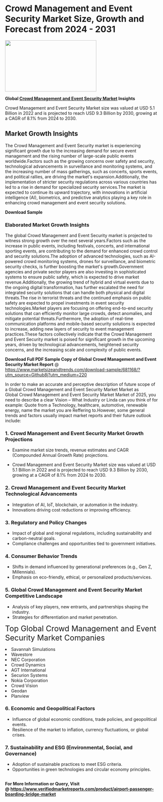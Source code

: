 <H1>Crowd Management and Event Security Market Size, Growth and Forecast from 2024 - 2031</H1><img class="aligncenter size-medium wp-image-584254" src="https://thirdeyenews.in/wp-content/uploads/2024/09/Global-Market-Research-300x168.jpeg" alt="" width="300" height="168" /><p><strong>Global&nbsp;<a href="https://www.marketsizeandtrends.com/download-sample/681168/?utm_source=Github8j?utm_medium=220">Crowd Management and Event Security Market</a> Insights</strong></p><p>Crowd Management and Event Security Market size was valued at USD 5.1 Billion in 2022 and is projected to reach USD 9.3 Billion by 2030, growing at a CAGR of 8.1% from 2024 to 2030.</p><p><h2>Market Growth Insights</h2> <p>The Crowd Management and Event Security market is experiencing significant growth due to the increasing demand for secure event management and the rising number of large-scale public events worldwide.Factors such as the growing concerns over safety and security, technological advancements in surveillance and monitoring systems, and the increasing number of mass gatherings, such as concerts, sports events, and political rallies, are driving the market's expansion.Additionally, the implementation of stricter security regulations across various countries has led to a rise in demand for specialized security services.The market is expected to continue its upward trajectory, with innovations in artificial intelligence (AI), biometrics, and predictive analytics playing a key role in enhancing crowd management and event security solutions.</p> <p><strong>Download Sample</strong></p> <h3>Elaborated Market Growth Insights</h3> <p>The global Crowd Management and Event Security market is projected to witness strong growth over the next several years.Factors such as the increase in public events, including festivals, concerts, and international sporting events, are contributing to the demand for enhanced crowd control and security solutions.The adoption of advanced technologies, such as AI-powered crowd monitoring systems, drones for surveillance, and biometric security checks, is further boosting the market's growth.Government agencies and private sector players are also investing in sophisticated systems to ensure public safety, which is expected to drive market revenue.Additionally, the growing trend of hybrid and virtual events due to the ongoing digital transformation, has further escalated the need for integrated security solutions that can handle both physical and digital threats.The rise in terrorist threats and the continued emphasis on public safety are expected to propel investments in event security technologies.Market players are focusing on offering end-to-end security solutions that can efficiently monitor large crowds, detect anomalies, and mitigate potential threats.Furthermore, the adoption of real-time communication platforms and mobile-based security solutions is expected to increase, adding new layers of security to event management practices.These factors collectively indicate that the Crowd Management and Event Security market is poised for significant growth in the upcoming years, driven by technological advancements, heightened security concerns, and the increasing scale and complexity of public events.</p> <p><span class=""><strong>Download Full PDF Sample Copy of Global Crowd Management and Event Security Market Report</strong> @ <a href="https://www.marketsizeandtrends.com/download-sample/681168/?utm_source=Github8j?utm_medium=220" target="_blank">https://www.marketsizeandtrends.com/download-sample/681168/?utm_source=Github8j?utm_medium=220</a></span></p><p>In order to make an accurate and perceptive description of future scope of a Global&nbsp;Crowd Management and Event Security Market Market as Global&nbsp;Crowd Management and Event Security Market Market of 2025, you need to describe a clear Vision &ndash; What Industry or Linda can you think of for example: Quote from a Technology, healthcare, automotive, renewable energy, name the market you are Reffering to.However, some general trends and factors usually impact market reports and their future outlook include:</p><h3>1.&nbsp;<strong>Crowd Management and Event Security Market Growth Projections</strong></h3><ul><li>Examine market size trends, revenue estimates and CAGR (Compounded Annual Growth Rate) projections.</li><li><p>Crowd Management and Event Security Market size was valued at USD 5.1 Billion in 2022 and is projected to reach USD 9.3 Billion by 2030, growing at a CAGR of 8.1% from 2024 to 2030.</p></li></ul><h3>2.&nbsp;<strong>Crowd Management and Event Security Market Technological Advancements</strong></h3><ul><li>Integration of AI, IoT, blockchain, or automation in the industry.</li><li>Innovations driving cost reductions or improving efficiency.</li></ul><h3>3.&nbsp;<strong>Regulatory and Policy Changes</strong></h3><ul><li>Impact of global and regional regulations, including sustainability and carbon-neutral goals.</li><li>Compliance challenges and opportunities tied to government initiatives.</li></ul><h3>4.&nbsp;<strong>Consumer Behavior Trends</strong></h3><ul><li>Shifts in demand influenced by generational preferences (e.g., Gen Z, Millennials).</li><li>Emphasis on eco-friendly, ethical, or personalized products/services.</li></ul><h3>5.&nbsp;<strong>Global Crowd Management and Event Security Market Competitive Landscape</strong></h3><ul><li>Analysis of key players, new entrants, and partnerships shaping the industry.</li><li>Strategies for differentiation and market penetration.</li></ul><p data-pm-slice="1 1 []"><span style="color: inherit; font-family: inherit; font-size: 25px;">Top Global Crowd Management and Event Security Market Companies</span></p><div class="" data-test-id=""><p><li>Savannah Simulations</li><li> Wavestore</li><li> NEC Corporation</li><li> Crowd Dynamics</li><li> AGT International</li><li> Securion Systems</li><li> Nokia Corporation</li><li> Crowd Vision</li><li> Geodan</li><li> Planview</li></p></div><h3>6.&nbsp;<strong>Economic and Geopolitical Factors</strong></h3><ul><li>Influence of global economic conditions, trade policies, and geopolitical events.</li><li>Resilience of the market to inflation, currency fluctuations, or global crises.</li></ul><h3>7.&nbsp;<strong>Sustainability and ESG (Environmental, Social, and Governance)</strong></h3><ul><li>Adoption of sustainable practices to meet ESG criteria.</li><li>Opportunities in green technologies and circular economy principles.</li></ul><h2><strong style="font-size: 14px;">For More Information or Query, Visit @&nbsp;</strong><a style="background-color: #ffffff; font-size: 14px;" href="https://www.marketsizeandtrends.com/report/crowd-management-and-event-security-market/" target="_blank">https://www.verifiedmarketreports.com/product/airport-passenger-boarding-bridge-market</a></h2>